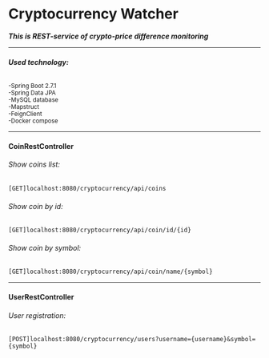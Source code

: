 # Cryptocurrency Watcher  
***This is REST-service of crypto-price difference monitoring***
_______
  
###### ***Used technology:***
<sub>-Spring Boot 2.7.1  
-Spring Data JPA  
-MySQL database  
-Mapstruct  
-FeignClient  
-Docker compose</sub>
_______
#### CoinRestController
###### Show coins list:
    [GET]localhost:8080/cryptocurrency/api/coins
###### Show coin by id:
    [GET]localhost:8080/cryptocurrency/api/coin/id/{id}
###### Show coin by symbol:
    [GET]localhost:8080/cryptocurrency/api/coin/name/{symbol}
_______
#### UserRestController
###### User registration:
    [POST]localhost:8080/cryptocurrency/users?username={username}&symbol={symbol}
